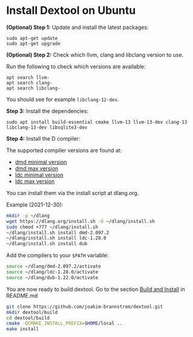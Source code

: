 # Install Dextool on Ubuntu

**(Optional) Step 1:** Update and install the latest packages:

```
sudo apt-get update
sudo apt-get upgrade
```

**(Optional) Step 2:** Check which llvm, clang and libclang version to use.

Run the following to check which versions are available:

```
apt search llvm-
apt search clang-
apt search libclang-
```

You should see for example `libclang-12-dev`.

**Step 3:** Install the dependencies:

```
sudo apt install build-essential cmake llvm-13 llvm-13-dev clang-13 libclang-13-dev libsqlite3-dev
```

**Step 4:** Install the D compiler:

The supported compiler versions are found at:
   * [dmd minimal version](Docker/partial/dmd_min_version)
   * [dmd max version](Docker/partial/dmd_latest_version)
   * [ldc minimal version](Docker/partial/ldc_min_version)
   * [ldc max version](Docker/partial/ldc_latest_version)

You can install them via the install script at dlang.org.

Example (2021-12-30):

```sh
mkdir -p ~/dlang
wget https://dlang.org/install.sh -O ~/dlang/install.sh
sudo chmod +777 ~/dlang/install.sh
~/dlang/install.sh install dmd-2.097.2
~/dlang/install.sh install ldc-1.28.0
~/dlang/install.sh install dub 
```

Add the compilers to your `$PATH` variable:
```sh
source ~/dlang/dmd-2.097.2/activate
source ~/dlang/ldc-1.28.0/activate
source ~/dlang/dub-1.22.0/activate
```

You are now ready to build dextool. Go to the section [Build and Install](../../README.md#build-and-install) in README.md

```sh
git clone https://github.com/joakim-brannstrom/dextool.git
mkdir dextool/build
cd dextool/build
cmake -DCMAKE_INSTALL_PREFIX=$HOME/local ..
make install
```

